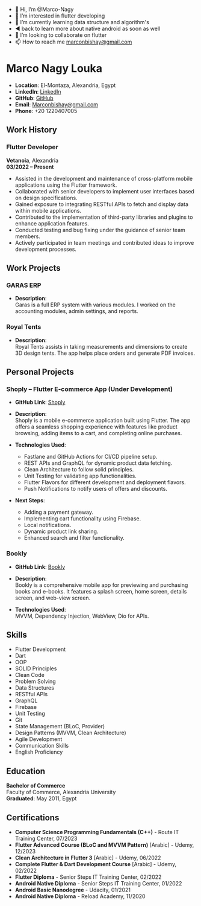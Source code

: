 - 👋 Hi, I’m @Marco-Nagy
- 👀 I’m interested in flutter developing
- 🌱 I’m currently learning data structure and algorithm's
- ◀️ back to learn more about native android as soon as well
- 💞️ I’m looking to collaborate on flutter
- 📫 How to reach me marconbishay@gmail.com

<!---
Marco-Nagy/Marco-Nagy is a ✨ special ✨ repository because its `README.md` (this file) appears on your GitHub profile.
You can click the Preview link to take a look at your changes.
--->
# Marco Nagy Louka

- **Location**: El-Montaza, Alexandria, Egypt
- **LinkedIn**: [LinkedIn](https://www.linkedin.com)
- **GitHub**: [GitHub](https://github.com/Marco-Nagy)
- **Email**: Marconbishay@gmail.com
- **Phone**: +20 1220407005

## Work History

### Flutter Developer  
**Vetanoia**, Alexandria  
**03/2022 – Present**

- Assisted in the development and maintenance of cross-platform mobile applications using the Flutter framework.
- Collaborated with senior developers to implement user interfaces based on design specifications.
- Gained exposure to integrating RESTful APIs to fetch and display data within mobile applications.
- Contributed to the implementation of third-party libraries and plugins to enhance application features.
- Conducted testing and bug fixing under the guidance of senior team members.
- Actively participated in team meetings and contributed ideas to improve development processes.

## Work Projects

### GARAS ERP
- **Description**:  
  Garas is a full ERP system with various modules. I worked on the accounting modules, admin settings, and reports.
  
### Royal Tents
- **Description**:  
  Royal Tents assists in taking measurements and dimensions to create 3D design tents. The app helps place orders and generate PDF invoices.

## Personal Projects

### Shoply – Flutter E-commerce App (Under Development)
- **GitHub Link**: [Shoply](https://github.com/Marco-Nagy/shoply_app/tree/development)
- **Description**:  
  Shoply is a mobile e-commerce application built using Flutter. The app offers a seamless shopping experience with features like product browsing, adding items to a cart, and completing online purchases.
  
- **Technologies Used**:
  - Fastlane and GitHub Actions for CI/CD pipeline setup.
  - REST APIs and GraphQL for dynamic product data fetching.
  - Clean Architecture to follow solid principles.
  - Unit Testing for validating app functionalities.
  - Flutter Flavors for different development and deployment flavors.
  - Push Notifications to notify users of offers and discounts.

- **Next Steps**:
  - Adding a payment gateway.
  - Implementing cart functionality using Firebase.
  - Local notifications.
  - Dynamic product link sharing.
  - Enhanced search and filter functionality.

### Bookly
- **GitHub Link**: [Bookly](https://github.com/Marco-Nagy/bookly_app)
- **Description**:  
  Bookly is a comprehensive mobile app for previewing and purchasing books and e-books. It features a splash screen, home screen, details screen, and web-view screen.
  
- **Technologies Used**:  
  MVVM, Dependency Injection, WebView, Dio for APIs.

## Skills

- Flutter Development
- Dart
- OOP
- SOLID Principles
- Clean Code
- Problem Solving
- Data Structures
- RESTful APIs
- GraphQL
- Firebase
- Unit Testing
- Git
- State Management (BLoC, Provider)
- Design Patterns (MVVM, Clean Architecture)
- Agile Development
- Communication Skills
- English Proficiency

## Education

**Bachelor of Commerce**  
Faculty of Commerce, Alexandria University  
**Graduated**: May 2011, Egypt

## Certifications

- **Computer Science Programming Fundamentals (C++)** - Route IT Training Center, 07/2023
- **Flutter Advanced Course (BLoC and MVVM Pattern)** [Arabic] - Udemy, 12/2023
- **Clean Architecture in Flutter 3** [Arabic] - Udemy, 06/2022
- **Complete Flutter & Dart Development Course** [Arabic] - Udemy, 02/2022
- **Flutter Diploma** - Senior Steps IT Training Center, 02/2022
- **Android Native Diploma** - Senior Steps IT Training Center, 01/2022
- **Android Basic Nanodegree** - Udacity, 01/2021
- **Android Native Diploma** - Reload Academy, 11/2020

